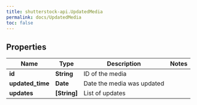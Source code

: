```yaml
---
title: shutterstock-api.UpdatedMedia
permalink: docs/UpdatedMedia
toc: false
---
```


## Properties

Name | Type | Description | Notes
------------ | ------------- | ------------- | -------------
**id** | **String** | ID of the media | 
**updated_time** | **Date** | Date the media was updated | 
**updates** | **[String]** | List of updates | 


